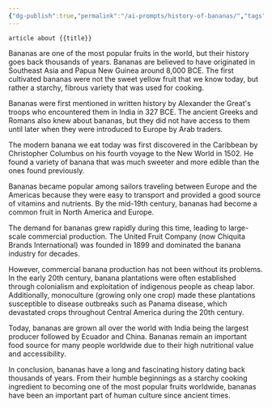 ```yaml
---
{"dg-publish":true,"permalink":"/ai-prompts/history-of-bananas/","tags":["public","ai"],"noteIcon":"1","created":"","updated":""}
---
```


```tg
article about {{title}}
```


Bananas are one of the most popular fruits in the world, but their history goes back thousands of years. Bananas are believed to have originated in Southeast Asia and Papua New Guinea around 8,000 BCE. The first cultivated bananas were not the sweet yellow fruit that we know today, but rather a starchy, fibrous variety that was used for cooking.

Bananas were first mentioned in written history by Alexander the Great's troops who encountered them in India in 327 BCE. The ancient Greeks and Romans also knew about bananas, but they did not have access to them until later when they were introduced to Europe by Arab traders.

The modern banana we eat today was first discovered in the Caribbean by Christopher Columbus on his fourth voyage to the New World in 1502. He found a variety of banana that was much sweeter and more edible than the ones found previously.

Bananas became popular among sailors traveling between Europe and the Americas because they were easy to transport and provided a good source of vitamins and nutrients. By the mid-19th century, bananas had become a common fruit in North America and Europe.

The demand for bananas grew rapidly during this time, leading to large-scale commercial production. The United Fruit Company (now Chiquita Brands International) was founded in 1899 and dominated the banana industry for decades.

However, commercial banana production has not been without its problems. In the early 20th century, banana plantations were often established through colonialism and exploitation of indigenous people as cheap labor. Additionally, monoculture (growing only one crop) made these plantations susceptible to disease outbreaks such as Panama disease, which devastated crops throughout Central America during the 20th century.

Today, bananas are grown all over the world with India being the largest producer followed by Ecuador and China. Bananas remain an important food source for many people worldwide due to their high nutritional value and accessibility.

In conclusion, bananas have a long and fascinating history dating back thousands of years. From their humble beginnings as a starchy cooking ingredient to becoming one of the most popular fruits worldwide, bananas have been an important part of human culture since ancient times.
